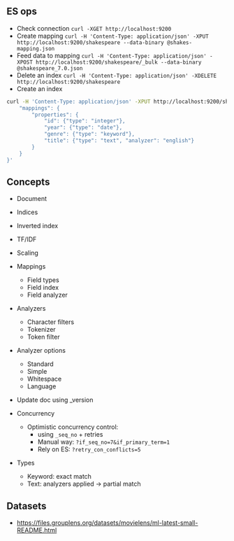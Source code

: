 ## ES ops
- Check connection
`curl -XGET http://localhost:9200`
- Create mapping
`curl -H 'Content-Type: application/json' -XPUT http://localhost:9200/shakespeare --data-binary @shakes-mapping.json`
- Feed data to mapping
`curl -H 'Content-Type: application/json' -XPOST http://localhost:9200/shakespeare/_bulk --data-binary @shakespeare_7.0.json`
- Delete an index
`curl -H 'Content-Type: application/json' -XDELETE http://localhost:9200/shakespeare`
- Create an index
```bash
curl -H 'Content-Type: application/json' -XPUT http://localhost:9200/shakespeare -d '{
    "mappings": {
        "properties": {
            "id": {"type": "integer"},
            "year": {"type": "date"},
            "genre": {"type": "keyword"},
            "title": {"type": "text", "analyzer": "english"}
        }
    }
}'
```

## Concepts
- Document
- Indices
- Inverted index
- TF/IDF
- Scaling
- Mappings
    - Field types
    - Field index
    - Field analyzer
- Analyzers
    - Character filters
    - Tokenizer
    - Token filter

- Analyzer options
    - Standard
    - Simple
    - Whitespace
    - Language
- Update doc using _version
- Concurrency
    - Optimistic concurrency control: 
        - using `_seq_no` + retries 
        - Manual way: `?if_seq_no=7&if_primary_term=1`
        - Rely on ES: `?retry_con_conflicts=5`
- Types
    - Keyword: exact match
    - Text: analyzers applied -> partial match

## Datasets
- https://files.grouplens.org/datasets/movielens/ml-latest-small-README.html